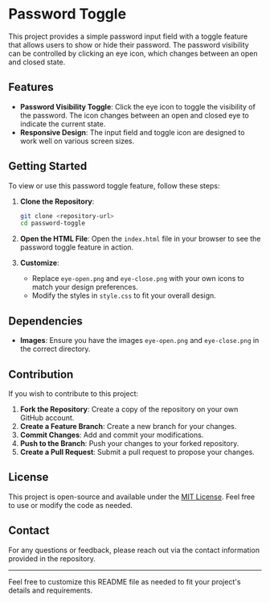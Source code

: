 # Password Toggle

This project provides a simple password input field with a toggle feature that allows users to show or hide their password. The password visibility can be controlled by clicking an eye icon, which changes between an open and closed state.

## Features

- **Password Visibility Toggle**: Click the eye icon to toggle the visibility of the password. The icon changes between an open and closed eye to indicate the current state.
- **Responsive Design**: The input field and toggle icon are designed to work well on various screen sizes.

## Getting Started

To view or use this password toggle feature, follow these steps:

1. **Clone the Repository**:

   ```bash
   git clone <repository-url>
   cd password-toggle
   ```

2. **Open the HTML File**:
   Open the `index.html` file in your browser to see the password toggle feature in action.

3. **Customize**:
   - Replace `eye-open.png` and `eye-close.png` with your own icons to match your design preferences.
   - Modify the styles in `style.css` to fit your overall design.

## Dependencies

- **Images**: Ensure you have the images `eye-open.png` and `eye-close.png` in the correct directory.

## Contribution

If you wish to contribute to this project:

1. **Fork the Repository**: Create a copy of the repository on your own GitHub account.
2. **Create a Feature Branch**: Create a new branch for your changes.
3. **Commit Changes**: Add and commit your modifications.
4. **Push to the Branch**: Push your changes to your forked repository.
5. **Create a Pull Request**: Submit a pull request to propose your changes.

## License

This project is open-source and available under the [MIT License](LICENSE). Feel free to use or modify the code as needed.

## Contact

For any questions or feedback, please reach out via the contact information provided in the repository.

---

Feel free to customize this README file as needed to fit your project's details and requirements.
